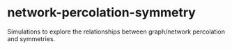 # network-percolation-symmetry
Simulations to explore the relationships between graph/network percolation and symmetries.
